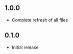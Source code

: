 <!-- https://developers.home-assistant.io/docs/add-ons/presentation#keeping-a-changelog -->
## 1.0.0

- Complete refresh of all files

## 0.1.0

- Initial release